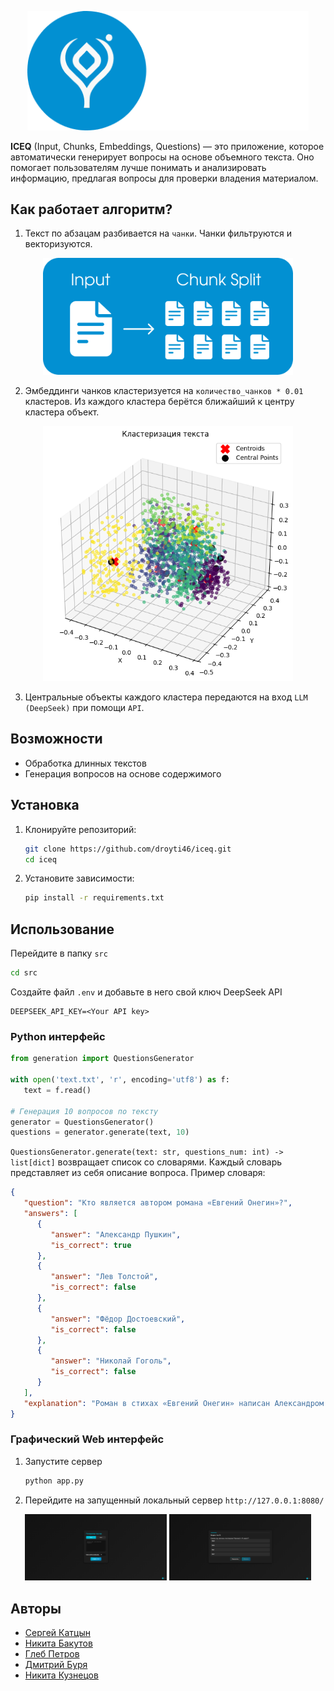 <p align="center"><img src=img/logo.png width=450px></p>

**ICEQ** (Input, Chunks, Embeddings, Questions) — это приложение, которое автоматически генерирует вопросы на основе объемного текста. Оно помогает пользователям лучше понимать и анализировать информацию, предлагая вопросы для проверки владения материалом.

## Как работает алгоритм?

1. Текст по абзацам разбивается на ```чанки```. Чанки фильтруются и векторизуются.

<p align="center"><img src=img/chunk_split.png width=400px></p>

2. Эмбеддинги чанков кластеризуется на ```количество_чанков * 0.01``` кластеров. Из каждого кластера берётся ближайший к центру кластера объект.
<p align="center"><img src=img/clustering.png width=400px></p>

3. Центральные объекты каждого кластера передаются на вход ```LLM (DeepSeek)``` при помощи ```API```.

## Возможности
- Обработка длинных текстов
- Генерация вопросов на основе содержимого

## Установка

1. Клонируйте репозиторий:
   ```bash
   git clone https://github.com/droyti46/iceq.git
   cd iceq
   ```
2. Установите зависимости:
   ```bash
   pip install -r requirements.txt
   ```

## Использование
Перейдите в папку ```src```
```bash
cd src
```
Создайте файл ```.env``` и добавьте в него свой ключ DeepSeek API

```
DEEPSEEK_API_KEY=<Your API key>
```

### Python интерфейс
```python
from generation import QuestionsGenerator

with open('text.txt', 'r', encoding='utf8') as f:
   text = f.read()

# Генерация 10 вопросов по тексту
generator = QuestionsGenerator()
questions = generator.generate(text, 10)
```

```QuestionsGenerator.generate(text: str, questions_num: int) -> list[dict]``` возвращает список со словарями. Каждый словарь представляет из себя описание вопроса. Пример словаря:

```json
{
   "question": "Кто является автором романа «Евгений Онегин»?",
   "answers": [
      {
         "answer": "Александр Пушкин",
         "is_correct": true
      },
      {
         "answer": "Лев Толстой",
         "is_correct": false
      },
      {
         "answer": "Фёдор Достоевский",
         "is_correct": false
      },
      {
         "answer": "Николай Гоголь",
         "is_correct": false
      }
   ],
   "explanation": "Роман в стихах «Евгений Онегин» написан Александром Сергеевичем Пушкиным и является одним из ключевых произведений русской литературы."
}
```

### Графический Web интерфейс
1. Запустите сервер
   ```bash
   python app.py
   ```
2. Перейдите на запущенный локальный сервер ```http://127.0.0.1:8080/```
<p align="center">
  <img src="img/web1.png" width="45%">
  <img src="img/web2.png" width="45%">
</p>


## Авторы
- [Сергей Катцын](https://github.com/phantom2059)
- [Никита Бакутов](https://github.com/droyti46)
- [Глеб Петров](https://github.com/KarnnaGQ)
- [Дмитрий Буря](https://github.com/LostNepis)
- [Никита Кузнецов](https://github.com/nasfok)